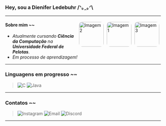 ### Hey, sou a Dienifer Ledebuhr /ᐠ｡ꞈ｡ᐟ\

***

<img align="right" src="https://i.pinimg.com/736x/5c/41/1a/5c411a9e673ebe5b328947cd47062e0e.jpg" alt="Imagem 3" style="border-radius: 10px; margin: 5px;" width="80">
<img align="right" src="https://i.pinimg.com/control2/736x/ec/e2/19/ece2194ab4d1495da36a37faad78aece.jpg" alt="Imagem 1" style="border-radius: 10px; margin: 5px;" width="80">
<img align="right" src="https://i.pinimg.com/control2/736x/f4/5e/ae/f45eae714610bee8c391a137279d3cb6.jpg" alt="Imagem 2" style="border-radius: 10px; margin: 5px;" width="80">

#### Sobre mim ~~
-  _Atualmente cursando **Ciência da Computação** na **Universidade Federal de Pelotas**_.  
-  _Em processo de aprendizagem!_  

***

### Linguagens em progresso ~~
> ![ C ](https://img.shields.io/badge/c-2e744b?style=flat&logo=c&logoColor=white)
> ![ Java ](https://img.shields.io/badge/java-2e744b?style=flat&logo=openjdk&logoColor=white)

***

### Contatos ~~
> ![Instagram](https://img.shields.io/badge/Instagram:_dienifer.ledebuhr-2e744b?style=flat&logo=instagram&logoColor=white)
![Email](https://img.shields.io/badge/Gmail:_dbledebuhr@inf.ufpel.edu.br-2e744b?style=flat&logo=gmail&logoColor=white)
![Discord](https://img.shields.io/badge/Discord:_Dyy.dyys-2e744b?style=flat&logo=discord&logoColor=white) 

***



